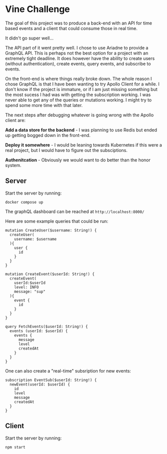 # Vine Challenge
The goal of this project was to produce a back-end with an API for time based events and a client that could consume those in real time.

It didn't go super well...

The API part of it went pretty well. I chose to use Ariadne to provide a GraphQL API. This is perhaps not the best option for a project with an extremely tight deadline.
It does however have the ability to create users (without authentication), create events, query events, and subscribe to events.

On the front-end is where things really broke down. The whole reason I chose GraphQL is that I have been wanting to try Apollo Client for a while.
I don't know if the project is immature, or if I am just missing something but the most sucess I had was with getting the subscription working.
I was never able to get any of the queries or mutations working. I might try to spend some more time with that later.

The next steps after debugging whatever is going wrong with the Apollo client are:

**Add a data store for the backend** -  I was planning to use Redis but ended up getting bogged down in the front-end.

**Deploy it somewhere** - I would be leaning towards Kubernetes if this were a real project, but I would have to figure out the subsciptions.

**Authenitcation** - Obviously we would want to do better than the honor system.


## Server
Start the server by running:
```
docker compose up
```

The graphQL dashboard can be reached at `http://localhost:8000/`

Here are some example queries that could be run:
```
mutation CreateUser($username: String!) {
  createUser(
    username: $username
  ){
    user {
      id
    }
  }
}

mutation CreateEvent($userId: String!) {
  createEvent(
    userId:$userId
    level: INFO
    message: "sup"
  ){
    event {
      id
    }
  }
}

query FetchEvents($userId: String!) {
  events (userId: $userId) {
    events {
      message
      level
      createdAt
    }
  }
}
```

One can also create a "real-time" subsription for new events:
```
subscription EventSub($userId: String!) {
  newEvent(userId: $userId) {
    id
    level
    message
    createdAt
  }
}
```

## Client
Start the server by running:
```
npm start
```